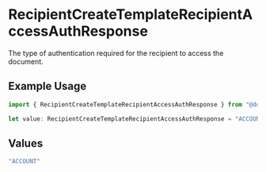 # RecipientCreateTemplateRecipientAccessAuthResponse

The type of authentication required for the recipient to access the document.

## Example Usage

```typescript
import { RecipientCreateTemplateRecipientAccessAuthResponse } from "@documenso/sdk-typescript/models/operations";

let value: RecipientCreateTemplateRecipientAccessAuthResponse = "ACCOUNT";
```

## Values

```typescript
"ACCOUNT"
```